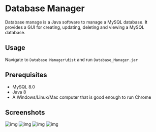 # Database Manager

Database manage is a Java software to manage a MySQL database. It provides a GUI for creating, updating, deleting and viewing a MySQL database.


## Usage

Navigate to ```Database Manager\dist``` and run ```Database_Manager.jar``` 

## Prerequisites
* MySQL 8.0 
* Java 8
* A Windows/Linux/Mac computer that is good enough to run Chrome

## Screenshots
![img](https://github.com/aashishksahu/Projects/blob/master/Database%20Manager/img/mainWindow.PNG)
![img](https://github.com/aashishksahu/Projects/blob/master/Database%20Manager/img/Create.PNG)
![img](https://github.com/aashishksahu/Projects/blob/master/Database%20Manager/img/View.PNG)
![img](https://github.com/aashishksahu/Projects/blob/master/Database%20Manager/img/delete.PNG)
